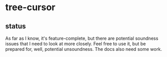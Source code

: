 # tree-cursor

## status

As far as I know, it's feature-complete, but there are potential soundness
issues that I need to look at more closely. Feel free to use it, but be prepared
for, well, potential unsoundness. The docs also need some work.
